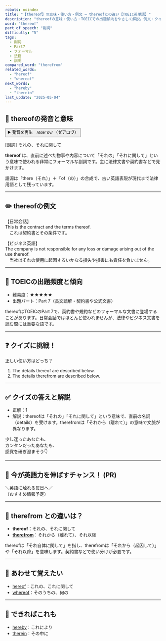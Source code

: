 ```yaml
---
robots: noindex
title: "【thereof】の意味・使い方・例文 ― thereofとの違い【TOEIC英単語】"
description: "thereofの意味・使い方・TOEICでの出題傾向をやさしく解説。例文・クイズ付きでthereofとの違いもわかりやすく学べます。"
word: "thereof"
part_of_speech: "副詞"
difficulty: "5"
tags:
  - 副詞
  - Part7
  - フォーマル
  - 法務
  - 説明
compared_word: "therefrom"
related_words:
  - "hereof"
  - "whereof"
next_words:
  - "hereby"
  - "therein"
last_update: "2025-05-04"
---
```


## 🔰 thereofの発音と意味

<button class="play-audio" onclick="playTTS('thereof')">
  <span class="play-audio-main">
    ▶️ 発音を再生　/ðɛərˈɒv/
  </span>
  <span class="play-audio-sub">
    （ゼアロヴ）
  </span>
</button>

[副詞] それの、それに関して

**thereof** は、直前に述べた物事や内容について「それの」「それに関して」という意味で使われる非常にフォーマルな副詞です。主に法律文書や契約書などで見かけます。

語源は「there（それ）」＋「of（の）」の合成で、古い英語表現が現代まで法律用語として残っています。

---

## ✏️ thereofの例文

【日常会話】  
This is the contract and the terms thereof.  
　これは契約書とその条件です。

【ビジネス英語】  
The company is not responsible for any loss or damage arising out of the use thereof.  
　当社はそれの使用に起因するいかなる損失や損害にも責任を負いません。

---

## 🎯 TOEICの出題頻度と傾向

- 難易度：★★★★★
- 出題パート：Part 7（長文読解・契約書や公式文書）

thereofはTOEICのPart 7で、契約書や規約などのフォーマルな文書に登場することがあります。日常会話ではほとんど使われませんが、法律やビジネス文書を読む際には重要な語です。

---

## ❓ クイズに挑戦！

正しい使い方はどっち？

1. The details thereof are described below.  
2. The details therefrom are described below.

---

## ✅ クイズの答えと解説

- 正解：**1**
- 解説：thereofは「それの」「それに関して」という意味で、直前の名詞（details）を受けます。therefromは「それから（離れて）」の意味で文脈が異なります。

少し迷ったあなたも、  
カンタンだったあなたも、  
感覚を研ぎ澄まそう👇️

---

## 🚀 今が英語力を伸ばすチャンス！ (PR)

<div class="info-center">
＼英語に触れる毎日へ／<br>  
（おすすめ情報予定）
</div>

---

## 🤔  therefrom との違いは？

- **thereof**：それの、それに関して
- **[therefrom](/word/therefrom/)**：それから（離れて）、それ以降

thereofは「それ自体に関して」を指し、therefromは「それから（起因して）」や「それ以降」を意味します。契約書などで使い分けが必要です。

---

## 🧩 あわせて覚えたい

- [hereof](/word/hereof/)：これの、これに関して
- [whereof](/word/whereof/)：そのうちの、何の

---

## 📖 できればこれも

- [hereby](/word/hereby/)：これにより
- [therein](/word/therein/)：その中に

<!-- cvid: aid39_bid34 -->
